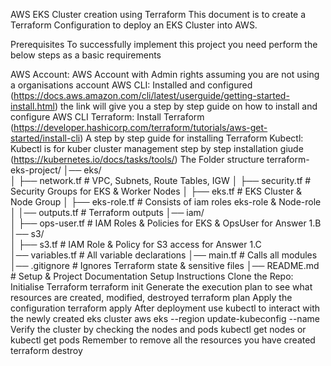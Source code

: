 AWS EKS Cluster creation using Terraform
This document is to create a Terraform Configuration to deploy an EKS Cluster into AWS.

Prerequisites
To successfully implement this project you need perform the below steps as a basic requirements

AWS Account: AWS Account with Admin rights assuming you are not using a organisations account
AWS CLI: Installed and configured (https://docs.aws.amazon.com/cli/latest/userguide/getting-started-install.html) the link will give you a step by step guide on how to install and configure AWS CLI
Terraform: Install Terraform (https://developer.hashicorp.com/terraform/tutorials/aws-get-started/install-cli) A step by step guide for installing Terraform
Kubectl: Kubectl is for kuber cluster management step by step installation giude (https://kubernetes.io/docs/tasks/tools/)
The Folder structure
terraform-eks-project/
│── eks/                 
│   ├── network.tf        # VPC, Subnets, Route Tables, IGW
│   ├── security.tf       # Security Groups for EKS & Worker Nodes
│   ├── eks.tf            # EKS Cluster & Node Group
│   ├── eks-role.tf       # Consists of iam roles eks-role & Node-role
│   │── outputs.tf        # Terraform outputs
│── iam/                 
│   ├── ops-user.tf       # IAM Roles & Policies for EKS & OpsUser for Answer 1.B
│── s3/                  
│   ├── s3.tf             # IAM Role & Policy for S3 access for Answer 1.C  
│── variables.tf          # All variable declarations
│── main.tf               # Calls all modules
│── .gitignore            # Ignores Terraform state & sensitive files
│── README.md             # Setup & Project Documentation
Setup Instructions
Clone the Repo:
Initialise Terraform
   terraform init
Generate the execution plan to see what resources are created, modified, destroyed
   terraform plan
Apply the configuration
   terraform apply
After deployment use kubectl to interact with the newly created eks cluster
  aws eks --region <region-name> update-kubeconfig --name <cluster-name>
Verify the cluster by checking the nodes and pods
   kubectl get nodes or kubectl get pods
Remember to remove all the resources you have created
   terraform destroy

